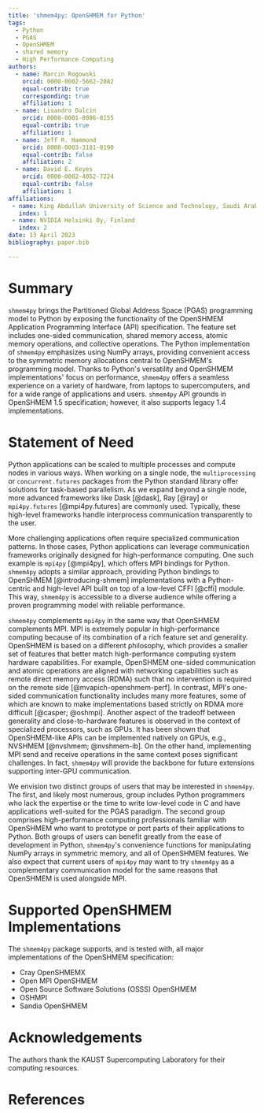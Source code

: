 ```yaml
---
title: 'shmem4py: OpenSHMEM for Python'
tags:
  - Python
  - PGAS
  - OpenSHMEM
  - shared memory
  - High Performance Computing
authors:
  - name: Marcin Rogowski
    orcid: 0000-0002-5662-2082
    equal-contrib: true
    corresponding: true
    affiliation: 1
  - name: Lisandro Dalcin
    orcid: 0000-0001-8086-0155
    equal-contrib: true
    affiliation: 1
  - name: Jeff R. Hammond
    orcid: 0000-0003-3181-8190
    equal-contrib: false
    affiliation: 2
  - name: David E. Keyes
    orcid: 0000-0002-4052-7224
    equal-contrib: false
    affiliation: 1
affiliations:
 - name: King Abdullah University of Science and Technology, Saudi Arabia
   index: 1
 - name: NVIDIA Helsinki Oy, Finland
   index: 2
date: 13 April 2023
bibliography: paper.bib

---
```


# Summary

`shmem4py` brings the Partitioned Global Address Space (PGAS) programming model to Python by exposing the functionality of the OpenSHMEM Application Programming Interface (API) specification. The feature set includes one-sided communication, shared memory access, atomic memory operations, and collective operations. The Python implementation of `shmem4py` emphasizes using NumPy arrays, providing convenient access to the symmetric memory allocations central to OpenSHMEM's programming model. Thanks to Python's versatility and OpenSHMEM implementations' focus on performance, `shmem4py` offers a seamless experience on a variety of hardware, from laptops to supercomputers, and for a wide range of applications and users. `shmem4py` API grounds in OpenSHMEM 1.5 specification; however, it also supports legacy 1.4 implementations.

# Statement of Need

Python applications can be scaled to multiple processes and compute nodes in various ways.
When working on a single node, the `multiprocessing` or `concurrent.futures` packages from the Python standard library offer solutions for task-based parallelism. As we expand beyond a single node, more advanced frameworks like Dask [@dask], Ray [@ray] or `mpi4py.futures` [@mpi4py.futures] are commonly used. Typically, these high-level frameworks handle interprocess communication transparently to the user.

More challenging applications often require specialized communication patterns. In those cases, Python applications can leverage communication frameworks originally designed for high-performance computing. One such example is `mpi4py` [@mpi4py], which offers MPI bindings for Python.
`shmem4py` adopts a similar approach, providing Python bindings to OpenSHMEM [@introducing-shmem] implementations with a Python-centric and high-level API built on top of a low-level CFFI [@cffi] module.
This way, `shmem4py` is accessible to a diverse audience while offering a proven programming model with reliable performance.

`shmem4py` complements `mpi4py` in the same way that OpenSHMEM complements MPI.
MPI is extremely popular in high-performance computing because of its combination of a rich feature set and generality. OpenSHMEM is based on a different philosophy, which provides a smaller set of features that better match high-performance computing system hardware capabilities. For example, OpenSHMEM one-sided communication and atomic operations are aligned with networking capabilities such as remote direct memory access (RDMA) such that no intervention is required on the remote side [@mvapich-openshmem-perf]. In contrast, MPI's one-sided communication functionality includes many more features, some of which are known to make implementations based strictly on RDMA more difficult [@casper; @oshmpi]. Another aspect of the tradeoff between generality and close-to-hardware features is observed in the context of specialized processors, such as GPUs. It has been shown that OpenSHMEM-like APIs can be implemented natively on GPUs, e.g., NVSHMEM [@nvshmem; @nvshmem-ib]. On the other hand, implementing MPI send and receive operations in the same context poses significant challenges.
In fact, `shmem4py` will provide the backbone for future extensions supporting inter-GPU communication.

We envision two distinct groups of users that may be interested in `shmem4py`.
The first, and likely most numerous, group includes Python programmers who lack the expertise or the time to write low-level code in C and have applications well-suited for the PGAS paradigm.
The second group comprises high-performance computing professionals familiar with OpenSHMEM who want to prototype or port parts of their applications to Python.
Both groups of users can benefit greatly from the ease of development in Python, `shmem4py`'s convenience functions for manipulating NumPy arrays in symmetric memory, and all of OpenSHMEM features.
We also expect that current users of `mpi4py` may want to try `shmem4py` as a complementary communication model for the same reasons that OpenSHMEM is used alongside MPI.

# Supported OpenSHMEM Implementations

The `shmem4py` package supports, and is tested with, all major implementations of the OpenSHMEM specification:

- Cray OpenSHMEMX
- Open MPI OpenSHMEM
- Open Source Software Solutions (OSSS) OpenSHMEM
- OSHMPI
- Sandia OpenSHMEM

# Acknowledgements

The authors thank the KAUST Supercomputing Laboratory for their computing resources.

# References
